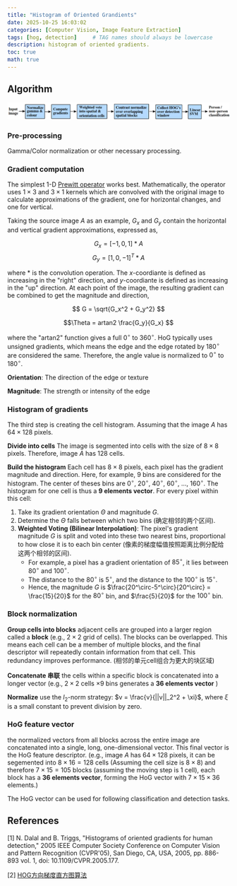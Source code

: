 ```yaml
---
title: "Histogram of Oriented Grandients"
date: 2025-10-25 16:03:02
categories: [Computer Vision, Image Feature Extraction]
tags: [hog, detection]     # TAG names should always be lowercase
description: histogram of oriented gradients.
toc: true
math: true
---
```


## Algorithm

![An overview of HoG for feature extraction and object detection.](../assets/images/20251025001_HOG.png)

### Pre-processing
Gamma/Color normalization or other necessary processing.

### Gradient computation
The simplest 1-D [Prewitt operator](https://en.wikipedia.org/wiki/Prewitt_operator) works best. 
Mathematically, the operator uses $1 \times 3$ and $3 \times 1$ kernels which are convolved with the original image to calculate approximations of the gradient, one for horizontal changes, and one for vertical. 

Taking the source image $A$ as an example, $G_x$ and $G_y$ contain the horizontal and vertical gradient approximations, expressed as,

$$ G_x = [-1, 0, 1] * A$$
$$ G_y = [1, 0, -1]^T * A$$

where * is the convolution operation. The $x$-coordiante is defined as increasing in the "right" direction, and $y$-coordiante is defined as increasing in the "up" direction. At each point of the image, the resulting gradient can be combined to get the magnitude and direction,

$$ G = \sqrt{G_x^2 + G_y^2} $$

$$\Theta = artan2 \frac{G_y}{G_x} $$

where the "artan2" function gives a full $0^\circ$ to  $360^\circ$. HoG typically uses unsigned gradients, which means the edge and the edge rotated by $180^\circ$ are considered the same. Therefore, the angle value is normalized to $0^\circ$ to  $180^\circ$.

**Orientation**: The direction of the edge or texture

**Magnitude**: The strength or intensity of the edge

### Histogram of gradients
The third step is creating the cell histogram. Assuming that the image $A$ has $64 \times 128$ pixels. 

**Divide into cells** The image is segmented into cells with the size of $8 \times 8$ pixels. Therefore, image $A$ has 128 cells.

**Build the histogram** Each cell has $8 \times 8$ pixels, each pixel has the gradient magnitude and direction. Here, for example, 9 bins are considered for the histogram. The center of theses bins are $0^\circ$, $20^\circ$, $40^\circ$, $60^\circ$, ..., $160^\circ$. The histogram for one cell is thus a **9 elements vector**. For every pixel within this cell:
    
1. Take its gradient orientation $\Theta$ and magnitude $G$.
2. Determine the $\Theta$ falls between which two bins (确定相邻的两个区间).
3. **Weighted Voting (Bilinear Interpolation)**: The pixel's gradient magnitude $G$ is split and voted into these two nearest bins, proportional to how close it is to each bin center (像素的梯度幅值按照距离比例分配给这两个相邻的区间).
    * For example, a pixel has a gradient orientation of $85^\circ$, it lies between $80^\circ$ and $100^\circ$.
    * The distance to the $80^\circ$ is $5^\circ$, and the distance to the $100^\circ$ is $15^\circ$.
    * Hence, the magnitude $G$ is $\frac{20^\circ-5^\circ}{20^\circ} = \frac{15}{20}$ for the $80^\circ$ bin, and $\frac{5}{20}$ for the $100^\circ$ bin.

### Block normalization

**Group cells into blocks** adjacent cells are grouped into a larger region called a **block** (e.g., $2\times2$ grid of cells). The blocks can be overlapped. This means each cell can be a member of multiple blocks, and the final descriptor will repeatedly contain information from that cell. This redundancy improves performance. (相邻的单元cell组合为更大的块区域)

**Concatenate 串联** the cells within a specific block is concatenated into a longer vector (e.g., $2\times2$ cells $\times 9$ bins generates a **36 elements vector** )

**Normalize** use the $l_2$-norm strategy: $v = \frac{v}{||v||_2^2 + \xi}$, where $\xi$ is a small constant to prevent division by zero.

### HoG feature vector
the normalized vectors from all blocks across the entire image are concatenated into a single, long, one-dimensional vector. This final vector is the HoG feature descriptor. (e.g., image $A$ has $64\times128$ pixels, it can be segemented into $8\times16 = 128$ cells (Assuming the cell size is $8\times8$) and therefore $7\times15 = 105$ blocks (assuming the moving step is 1 cell), each block has a **36 elements vector**, forming the HoG vector with $7\times15\times36$ elements.)

The HoG vector can be used for following classification and detection tasks.

## References
[1] N. Dalal and B. Triggs, "Histograms of oriented gradients for human detection," 2005 IEEE Computer Society Conference on Computer Vision and Pattern Recognition (CVPR'05), San Diego, CA, USA, 2005, pp. 886-893 vol. 1, doi: 10.1109/CVPR.2005.177.

[2] [HOG方向梯度直方图算法](https://zhuanlan.zhihu.com/p/445740963)
